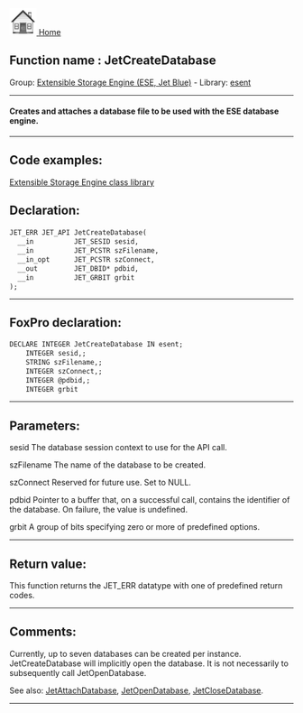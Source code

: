 [<img src="../../images/home.png"> Home ](https://github.com/VFPX/Win32API)  

## Function name : JetCreateDatabase
Group: [Extensible Storage Engine (ESE, Jet Blue)](../../functions_group.md#Extensible_Storage_Engine_(ESE,_Jet_Blue))  -  Library: [esent](../../Libraries.md#esent)  
***  


#### Creates and attaches a database file to be used with the ESE database engine.
***  


## Code examples:
[Extensible Storage Engine class library](../../samples/sample_532.md)  

## Declaration:
```foxpro  
JET_ERR JET_API JetCreateDatabase(
  __in          JET_SESID sesid,
  __in          JET_PCSTR szFilename,
  __in_opt      JET_PCSTR szConnect,
  __out         JET_DBID* pdbid,
  __in          JET_GRBIT grbit
);  
```  
***  


## FoxPro declaration:
```foxpro  
DECLARE INTEGER JetCreateDatabase IN esent;
	INTEGER sesid,;
	STRING szFilename,;
	INTEGER szConnect,;
	INTEGER @pdbid,;
	INTEGER grbit  
```  
***  


## Parameters:
sesid 
The database session context to use for the API call.

szFilename 
The name of the database to be created.

szConnect 
Reserved for future use. Set to NULL.

pdbid 
Pointer to a buffer that, on a successful call, contains the identifier of the database. On failure, the value is undefined.

grbit 
A group of bits specifying zero or more of predefined options.
  
***  


## Return value:
This function returns the JET_ERR datatype with one of predefined return codes.  
***  


## Comments:
Currently, up to seven databases can be created per instance. JetCreateDatabase will implicitly open the database. It is not necessarily to subsequently call JetOpenDatabase.  
  
See also: [JetAttachDatabase](..//JetAttachDatabase.md), [JetOpenDatabase](..//JetOpenDatabase.md), [JetCloseDatabase](../esent/JetCloseDatabase.md).  
  
***  

